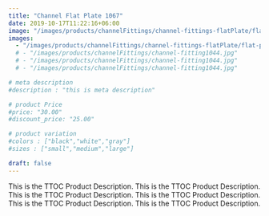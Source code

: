 ```yaml
---
title: "Channel Flat Plate 1067"
date: 2019-10-17T11:22:16+06:00
image: "/images/products/channelFittings/channel-fittings-flatPlate/flat-plate-fitting1067.png"
images: 
  - "/images/products/channelFittings/channel-fittings-flatPlate/flat-plate-fitting1067.png"
  # - "/images/products/channelFittings/channel-fitting1044.jpg"
  # - "/images/products/channelFittings/channel-fitting1044.jpg"
  # - "/images/products/channelFittings/channel-fitting1044.jpg"

# meta description
#description : "this is meta description"

# product Price
#price: "30.00"
#discount_price: "25.00"

# product variation
#colors : ["black","white","gray"]
#sizes : ["small","medium","large"]

draft: false
---
```


This is the TTOC Product Description. This is the TTOC Product Description. This is the TTOC Product Description. This is the TTOC Product Description. This is the TTOC Product Description. This is the TTOC Product Description. 